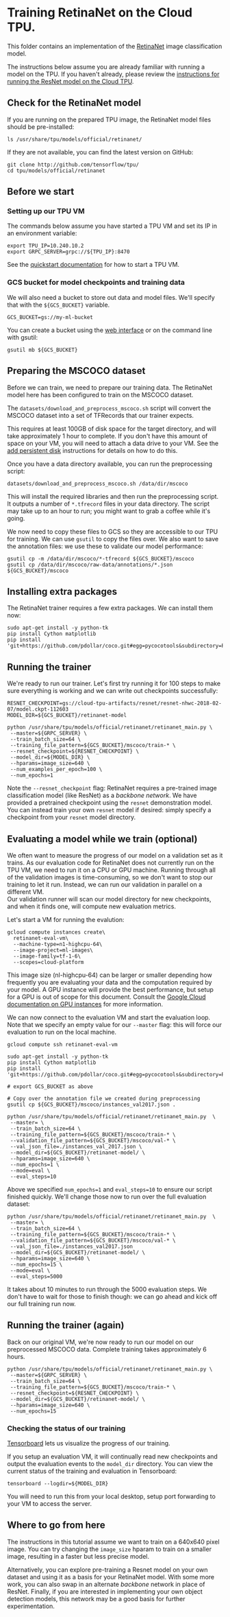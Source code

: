 # Training RetinaNet on the Cloud TPU.

This folder contains an implementation of the
[RetinaNet](https://arxiv.org/pdf/1708.02002.pdf) image classification model.

The instructions below assume you are already familiar with running a model on
the TPU.  If you haven't already, please review the [instructions for running
the ResNet model on the Cloud TPU](https://cloud.google.com/tpu/docs/tutorials/resnet).

## Check for the RetinaNet model

If you are running on the prepared TPU image, the RetinaNet model files should
be pre-installed:

```
ls /usr/share/tpu/models/official/retinanet/
```

If they are not available, you can find the latest version on GitHub:

```
git clone http://github.com/tensorflow/tpu/
cd tpu/models/official/retinanet
```

## Before we start

### Setting up our TPU VM

The commands below assume you have started a TPU VM and set its IP in an
environment variable:

```
export TPU_IP=10.240.10.2
export GRPC_SERVER=grpc://${TPU_IP}:8470
```

See the [quickstart documentation](https://cloud.google.com/tpu/docs/quickstart)
for how to start a TPU VM.

### GCS bucket for model checkpoints and training data

We will also need a bucket to store out data and model files.  We'll specify
that with the `${GCS_BUCKET}` variable.

```
GCS_BUCKET=gs://my-ml-bucket
```

You can create a bucket using the
[web interface](https://cloud.google.com/storage/docs/creating-buckets) or on
the command line with gsutil:

```
gsutil mb ${GCS_BUCKET}
```

## Preparing the MSCOCO dataset

Before we can train, we need to prepare our training data.  The RetinaNet 
model here has been configured to train on the MSCOCO dataset.

The `datasets/download_and_preprocess_mscoco.sh` script will convert the MSCOCO
dataset into a set of TFRecords that our trainer expects.

This requires at least 100GB of disk space for the target directory, and will
take approximately 1 hour to complete.  If you don't have this amount of space
on your VM, you will need to attach a data drive to your VM.  See the
[add persistent disk](https://cloud.google.com/compute/docs/disks/add-persistent-disk)
instructions for details on how to do this.

Once you have a data directory available, you can run the preprocessing script:

`datasets/download_and_preprocess_mscoco.sh /data/dir/mscoco`

This will install the required libraries and then run the preprocessing script.
It outputs a number of `*.tfrecord` files in your data directory.  The script 
may take up to an hour to run; you might want to grab a coffee while it's 
going.

We now need to copy these files to GCS so they are accessible to our TPU for
training.  We can use `gsutil` to copy the files over.  We also want to save the
annotation files: we use these to validate our model performance:

```
gsutil cp -m /data/dir/mscoco/*-tfrecord ${GCS_BUCKET}/mscoco
gsutil cp /data/dir/mscoco/raw-data/annotations/*.json ${GCS_BUCKET}/mscoco
```

## Installing extra packages

The RetinaNet trainer requires a few extra packages.  We can install them now:

```
sudo apt-get install -y python-tk
pip install Cython matplotlib
pip install 'git+https://github.com/pdollar/coco.git#egg=pycocotools&subdirectory=PythonAPI'
```

## Running the trainer

We're ready to run our trainer.  Let's first try running it for 100 steps to
make sure everything is working and we can write out checkpoints successfully:

```
RESNET_CHECKPOINT=gs://cloud-tpu-artifacts/resnet/resnet-nhwc-2018-02-07/model.ckpt-112603
MODEL_DIR=${GCS_BUCKET}/retinanet-model

python /usr/share/tpu/models/official/retinanet/retinanet_main.py \
 --master=${GRPC_SERVER} \
 --train_batch_size=64 \
 --training_file_pattern=${GCS_BUCKET}/mscoco/train-* \
 --resnet_checkpoint=${RESNET_CHECKPOINT} \
 --model_dir=${MODEL_DIR} \
 --hparams=image_size=640 \
 --num_examples_per_epoch=100 \
 --num_epochs=1 
```

Note the `--resnet_checkpoint` flag: RetinaNet requires a pre-trained image
classification model (like ResNet) as a _backbone network_.  We have provided
a pretrained checkpoint using the `resnet` demonstration model.  You can instead
train your own `resnet` model if desired: simply specify a checkpoint from your
`resnet` model directory.

## Evaluating a model while we train (optional)

We often want to measure the progress of our model on a validation set as it
trains.  As our evaluation code for RetinaNet does not currently run on the
TPU VM, we need to run it on a CPU or GPU machine.  Running through all of the
validation images is time-consuming, so we don't want to stop our training to
let it run.  Instead, we can run our validation in parallel on a different VM.  
Our validation runner will scan our model directory for new checkpoints, and when
it finds one, will compute new evaluation metrics.

Let's start a VM for running the evalution:

```
gcloud compute instances create\
  retinanet-eval-vm\
  --machine-type=n1-highcpu-64\
  --image-project=ml-images\
  --image-family=tf-1-6\
  --scopes=cloud-platform
```

This image size (nl-highcpu-64) can be larger or smaller depending how
frequently you are evaluating your data and the computation required by your
model.  A GPU instance will provide the best performance, but setup for a GPU
is out of scope for this document.  Consult the [Google Cloud documentation on
GPU instances](https://cloud.google.com/compute/docs/gpus/add-gpus) for more
information.

We can now connect to the evaluation VM and start the evaluation loop.
Note that we specify an empty value for our `--master` flag: this will force
our evaluation to run on the local machine.

```
gcloud compute ssh retinanet-eval-vm

sudo apt-get install -y python-tk
pip install Cython matplotlib
pip install 'git+https://github.com/pdollar/coco.git#egg=pycocotools&subdirectory=PythonAPI'

# export GCS_BUCKET as above

# Copy over the annotation file we created during preprocessing
gsutil cp ${GCS_BUCKET}/mscoco/instances_val2017.json .

python /usr/share/tpu/models/official/retinanet/retinanet_main.py  \
 --master= \
 --train_batch_size=64 \
 --training_file_pattern=${GCS_BUCKET}/mscoco/train-* \
 --validation_file_pattern=${GCS_BUCKET}/mscoco/val-* \
 --val_json_file=./instances_val_2017.json \
 --model_dir=${GCS_BUCKET}/retinanet-model/ \
 --hparams=image_size=640 \
 --num_epochs=1 \
 --mode=eval \
 --eval_steps=10
```

Above we specified `num_epochs=1` and `eval_steps=10` to ensure our script
finished quickly.  We'll change those now to run over the full evaluation
dataset:

```
python /usr/share/tpu/models/official/retinanet/retinanet_main.py  \
 --master= \
 --train_batch_size=64 \
 --training_file_pattern=${GCS_BUCKET}/mscoco/train-* \
 --validation_file_pattern=${GCS_BUCKET}/mscoco/val-* \
 --val_json_file=./instances_val2017.json
 --model_dir=${GCS_BUCKET}/retinanet-model/ \
 --hparams=image_size=640 \
 --num_epochs=15 \
 --mode=eval \
 --eval_steps=5000
 ```

It takes about 10 minutes to run through the 5000 evaluation steps.  We don't
have to wait for those to finish though: we can go ahead and kick off our full
training run now.

## Running the trainer (again)

Back on our original VM, we're now ready to run our model on our preprocessed
MSCOCO data.  Complete training takes approximately 6 hours.

```
python /usr/share/tpu/models/official/retinanet/retinanet_main.py \
 --master=${GRPC_SERVER} \
 --train_batch_size=64 \
 --training_file_pattern=${GCS_BUCKET}/mscoco/train-* \
 --resnet_checkpoint=${RESNET_CHECKPOINT} \
 --model_dir=${GCS_BUCKET}/retinanet-model/ \
 --hparams=image_size=640 \
 --num_epochs=15 
```

### Checking the status of our training

[Tensorboard](https://www.tensorflow.org/programmers_guide/summaries_and_tensorboard)
lets us visualize the progress of our training.

If you setup an evaluation VM, it will continually read new checkpoints and 
output the  evaluation events to the `model_dir` directory.  You can view
the current status of the training and evaluation in Tensorboard:

```
tensorboard --logdir=${MODEL_DIR}
```

You will need to run this from your local desktop, setup port forwarding to your
VM to access the server.

## Where to go from here

The instructions in this tutorial assume we want to train on a 640x640 pixel
image.  You can try changing the `image_size` hparam to train on a smaller
image, resulting in a faster but less precise model.

Alternatively, you can explore pre-training a Resnet model on your own dataset
and using it as a basis for your RetinaNet model.  With some more work, you can
also swap in an alternate _backbone_ network in place of ResNet.  Finally, if
you are interested in implementing your own object detection models, this 
network may be a good basis for further experimentation.
